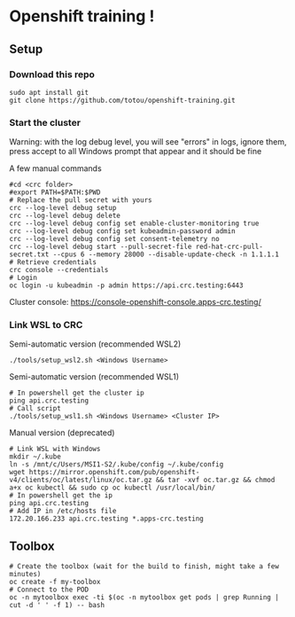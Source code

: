 # Openshift training !

## Setup

### Download this repo
```
sudo apt install git
git clone https://github.com/totou/openshift-training.git
```

### Start the cluster
Warning: with the log debug level, you will see "errors" in logs, ignore them, press accept to all Windows prompt that appear and it should be fine

A few manual commands
```
#cd <crc folder>
#export PATH=$PATH:$PWD
# Replace the pull secret with yours
crc --log-level debug setup
crc --log-level debug delete
crc --log-level debug config set enable-cluster-monitoring true
crc --log-level debug config set kubeadmin-password admin
crc --log-level debug config set consent-telemetry no
crc --log-level debug start --pull-secret-file red-hat-crc-pull-secret.txt --cpus 6 --memory 28000 --disable-update-check -n 1.1.1.1
# Retrieve credentials
crc console --credentials
# Login
oc login -u kubeadmin -p admin https://api.crc.testing:6443
```
Cluster console: https://console-openshift-console.apps-crc.testing/

### Link WSL to CRC
Semi-automatic version (recommended WSL2)
```
./tools/setup_wsl2.sh <Windows Username>
```

Semi-automatic version (recommended WSL1)
```
# In powershell get the cluster ip
ping api.crc.testing
# Call script
./tools/setup_wsl1.sh <Windows Username> <Cluster IP>
```

Manual version (deprecated)
```
# Link WSL with Windows
mkdir ~/.kube
ln -s /mnt/c/Users/MSI1-S2/.kube/config ~/.kube/config
wget https://mirror.openshift.com/pub/openshift-v4/clients/oc/latest/linux/oc.tar.gz && tar -xvf oc.tar.gz && chmod a+x oc kubectl && sudo cp oc kubectl /usr/local/bin/
# In powershell get the ip
ping api.crc.testing
# Add IP in /etc/hosts file
172.20.166.233 api.crc.testing *.apps-crc.testing
```

## Toolbox
```
# Create the toolbox (wait for the build to finish, might take a few minutes)
oc create -f my-toolbox
# Connect to the POD
oc -n mytoolbox exec -ti $(oc -n mytoolbox get pods | grep Running | cut -d ' ' -f 1) -- bash
```


